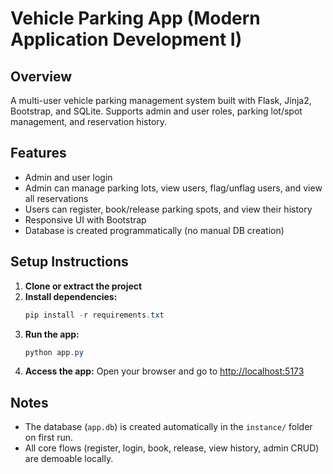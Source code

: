 # Vehicle Parking App (Modern Application Development I)

## Overview

A multi-user vehicle parking management system built with Flask, Jinja2, Bootstrap, and SQLite. Supports admin and user roles, parking lot/spot management, and reservation history.

## Features

- Admin and user login
- Admin can manage parking lots, view users, flag/unflag users, and view all reservations
- Users can register, book/release parking spots, and view their history
- Responsive UI with Bootstrap
- Database is created programmatically (no manual DB creation)

## Setup Instructions

1. **Clone or extract the project**
2. **Install dependencies:**
   ```powershell
   pip install -r requirements.txt
   ```
3. **Run the app:**
   ```powershell
   python app.py
   ```
4. **Access the app:**
   Open your browser and go to [http://localhost:5173](http://localhost:5173)

## Notes

- The database (`app.db`) is created automatically in the `instance/` folder on first run.
- All core flows (register, login, book, release, view history, admin CRUD) are demoable locally.
